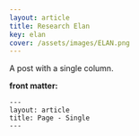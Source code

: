 ```yaml
---
layout: article
title: Research Elan
key: elan
cover: /assets/images/ELAN.png
---
```


A post with a single column.

<!--more-->

**front matter:**

    ---
    layout: article
    title: Page - Single
    ---
